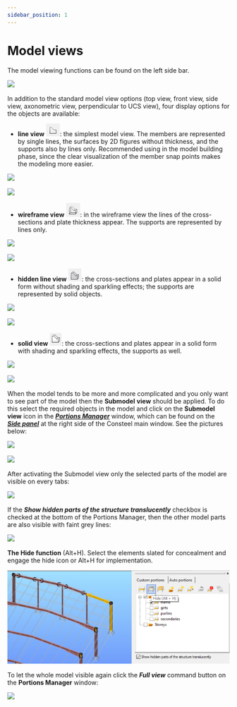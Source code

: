 ```yaml
---
sidebar_position: 1
---
```

# Model views

<!-- wp:paragraph -->

The model viewing functions can be found on the left side bar.

<!-- /wp:paragraph -->

<!-- wp:image {"id":7682,"width":"243px","height":"279px","sizeSlug":"full","linkDestination":"media"} -->

[![](https://Consteelsoftware.com/wp-content/uploads/2021/04/4-2-model-view-side-bar.png)](./img/wp-content-uploads-2021-04-4-2-model-view-side-bar.png)

<!-- /wp:image -->

<!-- wp:paragraph -->

In addition to the standard model view options (top view, front view, side view, axonometric view, perpendicular to UCS view), four display options for the objects are available:


- **line view** ![](./img/wp-content-uploads-2021-04-4-2-model-view-line-view-icon.png): the simplest model view. The members are represented by single lines, the surfaces by 2D figures without thickness, and the supports also by lines only. Recommended using in the model building phase, since the clear visualization of the member snap points makes the modeling more easier.


[![](https://Consteelsoftware.com/wp-content/uploads/2021/04/4-2-model-view-lv1.jpg)](./img/wp-content-uploads-2021-04-4-2-model-view-lv1.jpg)

<!-- /wp:image -->

<!-- /wp:column -->

<!-- wp:column -->

<!-- wp:image {"align":"center","id":7700,"width":546,"height":284,"sizeSlug":"full","linkDestination":"media"} -->

[![](https://Consteelsoftware.com/wp-content/uploads/2021/04/4-2-model-view-lv-2.png)](./img/wp-content-uploads-2021-04-4-2-model-view-lv-2.png)


- **wireframe view** ![](./img/wp-content-uploads-2021-04-4-2-model-view-wireframe-icon.png): in the wireframe view the lines of the cross-sections and plate thickness appear. The supports are represented by lines only.


[![](https://Consteelsoftware.com/wp-content/uploads/2021/04/4-2-model-view-wf1.jpg)](./img/wp-content-uploads-2021-04-4-2-model-view-wf1.jpg)



[![](https://Consteelsoftware.com/wp-content/uploads/2021/04/4-2-model-view-wf2.jpg)](./img/wp-content-uploads-2021-04-4-2-model-view-wf2.jpg)

- **hidden line view** ![](./img/wp-content-uploads-2021-04-4-2-model-view-hidden-icon.png): the cross-sections and plates appear in a solid form without shading and sparkling effects; the supports are represented by solid objects.


[![](https://Consteelsoftware.com/wp-content/uploads/2021/04/4-2-model-view-hl1.jpg)](./img/wp-content-uploads-2021-04-4-2-model-view-hl1.jpg)


[![](https://Consteelsoftware.com/wp-content/uploads/2021/04/4-2-model-view-hl2.jpg)](./img/wp-content-uploads-2021-04-4-2-model-view-hl2.jpg)

- **solid view** ![](./img/wp-content-uploads-2021-04-4-2-model-view-solid-icon.png): the cross-sections and plates appear in a solid form with shading and sparkling effects, the supports as well.


[![](https://Consteelsoftware.com/wp-content/uploads/2021/04/4-2-model-view-sv1.jpg)](./img/wp-content-uploads-2021-04-4-2-model-view-sv1.jpg)



[![](https://Consteelsoftware.com/wp-content/uploads/2021/04/4-2-model-view-sv2.jpg)](./img/wp-content-uploads-2021-04-4-2-model-view-sv2.jpg)


When the model tends to be more and more complicated and you only want to see part of the model then the **Submodel** **view** should be applied. To do this select the required objects in the model and click on the **Submodel view** icon in the **[_Portions Manager_](./3_3_portions-manager.md)** window, which can be found on the **_[Side panel](../1_0_general-description/1_2_the-main-window.md#side-panel)_** at the right side of the Consteel main window. See the pictures below:


[![](https://Consteelsoftware.com/wp-content/uploads/2021/04/4-2-model-view-submodel-select.jpg)](./img/wp-content-uploads-2021-04-4-2-model-view-submodel-select.jpg)


[![](https://Consteelsoftware.com/wp-content/uploads/2021/04/4-2-model-view-submodel.png)](./img/wp-content-uploads-2021-04-4-2-model-view-submodel.png)


After activating the Submodel view only the selected parts of the model are visible on every tabs:


[![](https://Consteelsoftware.com/wp-content/uploads/2021/04/4-2-model-view-submodel-1.png)](./img/wp-content-uploads-2021-04-4-2-model-view-submodel-1.png)


If the _**Show hidden parts of the structure translucently**_ checkbox is checked at the bottom of the Portions Manager, then the other model parts are also visible with faint grey lines:


[![](https://Consteelsoftware.com/wp-content/uploads/2021/04/4-2-model-view-submodel-2.jpg)](./img/wp-content-uploads-2021-04-4-2-model-view-submodel-2.jpg)


**The Hide function** (Alt+H). Select the elements slated for concealment and engage the hide icon or Alt+H for implementation.


![](./img/wp-content-uploads-2024-02-3.1.Hide-CS17.png)


To let the whole model visible again click the _**Full view**_ command button on the **Portions Manager** window:

<!-- /wp:paragraph -->

<!-- wp:image {"align":"center","id":7676,"width":271,"height":148,"sizeSlug":"full","linkDestination":"media"} -->

[![](https://Consteelsoftware.com/wp-content/uploads/2021/04/4-2-model-view-full-view.png)](./img/wp-content-uploads-2021-04-4-2-model-view-full-view.png)

<!-- /wp:image -->
